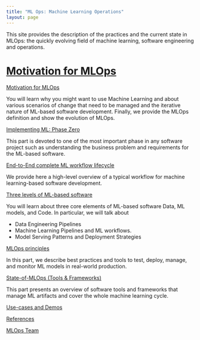 ```yaml
---
title: "ML Ops: Machine Learning Operations"
layout: page
---
```


This site provides the description of the practices and the current state in MLOps: the quickly evolving field of machine learning, software engineering and operations.

<h1>
  <a href="content/motivation.html">
    Motivation for MLOps
  </a>
</h1>


[Motivation for MLOps](content/motivation.md)

You will learn why you might want to use Machine Learning and about various scenarios of change that need to be managed and the iterative nature of ML-based software development. Finally, we provide the MLOps definition and show the evolution of MLOps.
   
[Implementing ML: Phase Zero](content/phase-zero.md)

This part is devoted to one of the most important phase in any software project such as understanding the business problem and requirements for the ML-based software.

[End-to-End complete ML workflow lifecycle](content/end-to-end-ml-workflow.md) 

We provide here a high-level overview of a typical workflow for machine learning-based software development.

[Three levels of ML-based software]()

You will learn about three core elements of ML-based software Data, ML models, and Code. In particular, we will talk about 
   * Data Engineering Pipelines
   * Machine Learning Pipelines and ML workflows.
   * Model Serving Patterns and Deployment Strategies

[MLOps principles]() 

In this part, we describe best practices and tools to test, deploy, manage, and monitor ML models in real-world production.


[State-of-MLOps (Tools & Frameworks)]() 

This part presents an overview of software tools and frameworks that manage ML artifacts and cover the whole machine learning cycle.

[Use-cases and Demos]() 

[References](content/references.md)

[MLOps Team](content/ml-ops-team.md)